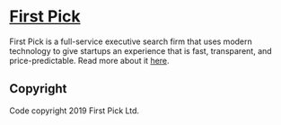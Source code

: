 # [First Pick](https://firstpick.io)

First Pick is a full-service executive search firm that uses modern technology
to give startups an experience that is fast, transparent, and price-predictable.
Read more about it [here](https://firstpick.io/).

## Copyright

Code copyright 2019 First Pick Ltd.

